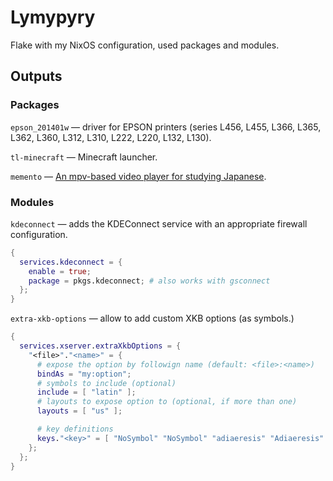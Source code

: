 # Lymypyry

Flake with my NixOS configuration, used packages and modules.

## Outputs

### Packages

`epson_201401w` — driver for EPSON printers (series L456, L455, L366, L365, 
L362, L360, L312, L310, L222, L220, L132, L130).

`tl-minecraft` — Minecraft launcher.

`memento` — [An mpv-based video player for studying Japanese](https://github.com/ripose-jp/Memento).

### Modules

`kdeconnect` — adds the KDEConnect service with an appropriate firewall 
configuration.

```nix
{
  services.kdeconnect = {
    enable = true;
    package = pkgs.kdeconnect; # also works with gsconnect
  };
}
```

`extra-xkb-options` — allow to add custom XKB options (as symbols.)

```nix
{
  services.xserver.extraXkbOptions = {
    "<file>"."<name>" = {
      # expose the option by followign name (default: <file>:<name>)
      bindAs = "my:option";
      # symbols to include (optional)
      include = [ "latin" ];
      # layouts to expose option to (optional, if more than one)
      layouts = [ "us" ];

      # key definitions
      keys."<key>" = [ "NoSymbol" "NoSymbol" "adiaeresis" "Adiaeresis" ];
    };
  };
}
```
